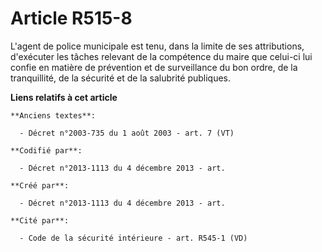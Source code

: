 # Article R515-8

L'agent de police municipale est tenu, dans la limite de ses attributions, d'exécuter les tâches relevant de la compétence du
maire que celui-ci lui confie en matière de prévention et de surveillance du bon ordre, de la tranquillité, de la sécurité et
de la salubrité publiques.

**Liens relatifs à cet article**

	**Anciens textes**:

	  - Décret n°2003-735 du 1 août 2003 - art. 7 (VT)

	**Codifié par**:

	  - Décret n°2013-1113 du 4 décembre 2013 - art.

	**Créé par**:

	  - Décret n°2013-1113 du 4 décembre 2013 - art.

	**Cité par**:

	  - Code de la sécurité intérieure - art. R545-1 (VD)
